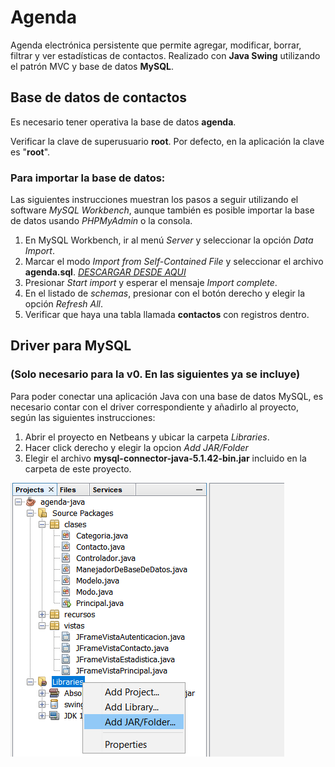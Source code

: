 # Agenda

Agenda electrónica persistente que permite agregar, modificar, borrar, filtrar y ver estadísticas de contactos. Realizado con **Java Swing** utilizando el patrón MVC y base de datos **MySQL**.

## Base de datos de contactos

Es necesario tener operativa la base de datos **agenda**.

Verificar la clave de superusuario **root**. Por defecto, en la aplicación la clave es "**root**".

### Para importar la base de datos:

Las siguientes instrucciones muestran los pasos a seguir utilizando el software *MySQL Workbench*, aunque también es posible importar la base de datos usando *PHPMyAdmin* o la consola.

1. En MySQL Workbench, ir al menú *Server* y seleccionar la opción *Data Import*.
2. Marcar el modo *Import from Self-Contained File* y seleccionar el archivo **agenda.sql**. [*DESCARGAR DESDE AQUI*](https://drive.google.com/open?id=1SmhXQi2XjxdBeHvz9PMuP9OYBHSc2LwI)
3. Presionar *Start import* y esperar el mensaje *Import complete*.
4. En el listado de *schemas*, presionar con el botón derecho y elegir la opción *Refresh All*.
5. Verificar que haya una tabla llamada **contactos** con registros dentro.

## Driver para MySQL
### (Solo necesario para la v0. En las siguientes ya se incluye)

Para poder conectar una aplicación Java con una base de datos MySQL, es necesario contar con el driver correspondiente y añadirlo al proyecto, según las siguientes instrucciones:

1. Abrir el proyecto en Netbeans y ubicar la carpeta *Libraries*.
2. Hacer click derecho y elegir la opcion *Add JAR/Folder*
3. Elegir el archivo **mysql-connector-java-5.1.42-bin.jar** incluido en la carpeta de este proyecto.

![Cómo importar](importar-libreria-netbeans.png)